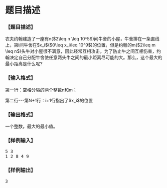 # 题目描述


<h3>
【题目描述】
</h3>
<p>
农夫约翰建造了一座有n($2\leq n \leq 10^5$)间牛舍的小屋，牛舍排在一条直线上，第i间牛舍在$x_i$($0\leq x_i\leq 10^9$)的位置，但是约翰的m($2\leq m \leq n$)头牛对小屋很不满意，因此经常互相攻击。为了防止牛之间互相伤害，约翰决定自己分配牛舍使任意两头牛之间的最小距离尽可能的大。那么，这个最大的最小距离是什么呢?
</p>
<h3>
【输入格式】
</h3>
<p>
第一行：空格分隔的两个整数n和m；
</p>
<p>
第二行---第N+1行：i+1行指出了$x_i$的位置
</p>
<h3>
【输出格式】
</h3>
<p>
一个整数，最大的最小值。
</p>
<h3>
【样例输入】
</h3>
<pre>5 3
1 2 8 4 9
</pre>
<h3>
【样例输出】
</h3>
<pre>3</pre>
